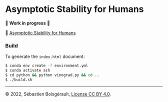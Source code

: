 
# Asymptotic Stability for Humans

🚧 **Work in progress** 🚧

📖 [Asymptotic Stability for Humans](https://boisgera.github.io/ash/)


### Build

To generate the `index.html` document:

``` bash
$ conda env create -f environment.yml
$ conda activate ash
$ cd python && python vinograd.py && cd ..
$ ./build.sh
```

--------------------------------------------------------------------------------

©️ 2022, Sébastien Boisgérault, [License CC BY 4.0](LICENSE.txt).